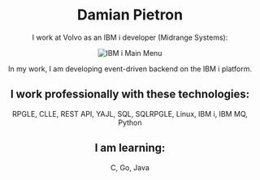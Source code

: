 <!DOCTYPE html>
<html lang="en">
<head>
    <meta charset="UTF-8">
    <meta name="viewport" content="width=device-width, initial-scale=1.0">
</head>
<body>
    <p align="center">
        <h1 align="center">Damian Pietron</h1>
        <p align="center">I work at Volvo as an IBM i developer (Midrange Systems):</p>
        <p align="center">
            <img 
                src="https://upload.wikimedia.org/wikipedia/commons/thumb/a/a4/Ibmi-main-menu.png/1280px-Ibmi-main-menu.png" 
                alt="IBM i Main Menu" 
                style="max-width:100%; height:auto;"
            />
        </p>
        <p align="center">
            In my work, I am developing event-driven backend on the IBM i platform.
        </p>
        <h2 align="center">I work professionally with these technologies:</h2>
        <p align="center">
            RPGLE, CLLE, REST API, YAJL, SQL, SQLRPGLE, Linux, IBM i, IBM MQ, Python
        </p>
        <h2 align="center">I am learning:</h2>
        <p align="center">C, Go, Java</p>
    </p>
</body>
</html>
